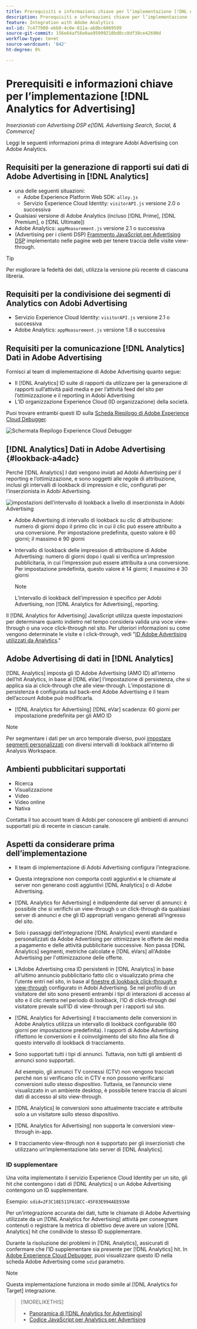 ```yaml
---
title: Prerequisiti e informazioni chiave per l’implementazione [!DNL Analytics for Advertising]
description: Prerequisiti e informazioni chiave per l’implementazione [!DNL Analytics for Advertising]
feature: Integration with Adobe Analytics
exl-id: 7c477900-ebb0-4c0e-811a-ab8bc6069599
source-git-commit: 156e64af56e0aa95999210bd0cc8df38ce42690d
workflow-type: tm+mt
source-wordcount: '842'
ht-degree: 0%

---
```


# Prerequisiti e informazioni chiave per l’implementazione [!DNL Analytics for Advertising]

*Inserzionisti con Advertising DSP e[!DNL Advertising Search, Social, & Commerce]*

Leggi le seguenti informazioni prima di integrare Adobi Advertising con Adobe Analytics.

## Requisiti per la generazione di rapporti sui dati di Adobe Advertising in [!DNL Analytics]

* una delle seguenti situazioni:
   * Adobe Experience Platform Web SDK: `alloy.js`
   * Servizio Experience Cloud Identity: `visitorAPI.js` versione 2.0 o successiva
* Qualsiasi versione di Adobe Analytics (incluso [!DNL Prime], [!DNL Premium], o [!DNL Ultimate])
* Adobe Analytics: `appMeasurement.js` versione 2.1 o successiva
* (Advertising per i clienti DSP) [Frammento JavaScript per Advertising DSP](javascript.md) implementato nelle pagine web per tenere traccia delle visite view-through.

>[!TIP]
>
>Per migliorare la fedeltà dei dati, utilizza la versione più recente di ciascuna libreria.

## Requisiti per la condivisione dei segmenti di Analytics con Adobi Advertising

* Servizio Experience Cloud Identity: `visitorAPI.js` versione 2.1 o successiva
* Adobe Analytics: `appMeasurement.js` versione 1.8 o successiva

## Requisiti per la comunicazione [!DNL Analytics] Dati in Adobe Advertising

Fornisci al team di implementazione di Adobe Advertising quanto segue:

* Il [!DNL Analytics] ID suite di rapporti da utilizzare per la generazione di rapporti sull’attività paid media e per l’attività feed del sito per l’ottimizzazione e il reporting in Adobi Advertising
* L’ID organizzazione Experience Cloud (ID organizzazione) della società.

Puoi trovare entrambi questi ID sulla [Scheda Riepilogo di Adobe Experience Cloud Debugger](https://experienceleague.adobe.com/docs/debugger/using-v2/summary.html).

![Schermata Riepilogo Experience Cloud Debugger](/help/integrations/assets/a4adc-debugger-summary.png)

## [!DNL Analytics] Dati in Adobe Advertising {#lookback-a4adc}

Perché [!DNL Analytics] I dati vengono inviati ad Adobi Advertising per il reporting e l’ottimizzazione, e sono soggetti alle regole di attribuzione, inclusi gli intervalli di lookback di impression e clic, configurati per l’inserzionista in Adobi Advertising.

![impostazioni dell’intervallo di lookback a livello di inserzionista in Adobi Advertising](/help/integrations/assets/a4adc-lookbacks.png)

* Adobe Advertising di intervallo di lookback su clic di attribuzione: numero di giorni dopo il primo clic in cui il clic può essere attribuito a una conversione. Per impostazione predefinita, questo valore è 60 giorni; il massimo è 90 giorni
* Intervallo di lookback delle impression di attribuzione di Adobe Advertising: numero di giorni dopo i quali si verifica un’impression pubblicitaria, in cui l’impression può essere attribuita a una conversione. Per impostazione predefinita, questo valore è 14 giorni; il massimo è 30 giorni

  >[!NOTE]
  >
  > L’intervallo di lookback dell’impression è specifico per Adobi Advertising, non [!DNL Analytics for Advertising], reporting.

Il [!DNL Analytics for Advertising] JavaScript utilizza queste impostazioni per determinare quanto indietro nel tempo considera valida una voce view-through o una voce click-through nel sito. Per ulteriori informazioni su come vengono determinate le visite e i click-through, vedi &quot;[ID Adobe Advertising utilizzati da Analytics](ids.md).&quot;

## Adobe Advertising di dati in [!DNL Analytics]

[!DNL Analytics] imposta gli ID Adobe Advertising (AMO ID) all’interno dell’hit Analytics, in base al [!DNL eVar] l’impostazione di persistenza, che si applica sia ai click-through che alle view-through. L’impostazione di persistenza è configurata sul back-end Adobe Advertising e il team dell’account Adobe può modificarla.

* [!DNL Analytics for Advertising] [!DNL eVar] scadenza: 60 giorni per impostazione predefinita per gli AMO ID

>[!NOTE]
>
>Per segmentare i dati per un arco temporale diverso, puoi [impostare segmenti personalizzati](https://experienceleague.adobe.com/docs/analytics/components/segmentation/segmentation-workflow/seg-build.html) con diversi intervalli di lookback all’interno di Analysis Workspace.

## Ambienti pubblicitari supportati

* Ricerca
* Visualizzazione
* Video
* Video online
* Nativa

Contatta il tuo account team di Adobi per conoscere gli ambienti di annunci supportati più di recente in ciascun canale.

## Aspetti da considerare prima dell’implementazione

* Il team di implementazione di Adobi Advertising configura l’integrazione.

* Questa integrazione non comporta costi aggiuntivi e le chiamate al server non generano costi aggiuntivi [!DNL Analytics] o di Adobe Advertising.

* [!DNL Analytics for Advertising] è indipendente dal server di annunci: è possibile che si verifichi un view-through o un click-through da qualsiasi server di annunci e che gli ID appropriati vengano generati all’ingresso del sito.

* Solo i passaggi dell’integrazione [!DNL Analytics] eventi standard e personalizzati da Adobe Advertising per ottimizzare le offerte dei media a pagamento e delle attività pubblicitarie successive. Non passa [!DNL Analytics] segmenti, metriche calcolate e [!DNL eVars] all&#39;Adobe Advertising per l&#39;ottimizzazione delle offerte.

* L’Adobe Advertising crea ID persistenti in [!DNL Analytics] in base all’ultimo annuncio pubblicitario fatto clic o visualizzato prima che l’utente entri nel sito, in base al [finestre di lookback click-through e view-through](#lookback-a4adc) configurato in Adobi Advertising. Se nel profilo di un visitatore del sito sono presenti entrambi i tipi di interazioni di accesso al sito e il clic rientra nel periodo di lookback, l’ID di click-through del visitatore prevale sull’ID di view-through per i rapporti sul sito.

* [!DNL Analytics for Advertising] il tracciamento delle conversioni in Adobe Analytics utilizza un intervallo di lookback configurabile (60 giorni per impostazione predefinita). I rapporti di Adobe Advertising riflettono le conversioni e il coinvolgimento del sito fino alla fine di questo intervallo di lookback di tracciamento.

* Sono supportati tutti i tipi di annunci. Tuttavia, non tutti gli ambienti di annunci sono supportati.

  Ad esempio, gli annunci TV connessi (CTV) non vengono tracciati perché non si verificano clic in CTV e non possono verificarsi conversioni sullo stesso dispositivo. Tuttavia, se l’annuncio viene visualizzato in un ambiente desktop, è possibile tenere traccia di alcuni dati di accesso al sito view-through.

* [!DNL Analytics] le conversioni sono attualmente tracciate e attribuite solo a un visitatore sullo stesso dispositivo.

* [!DNL Analytics for Advertising] non supporta le conversioni view-through in-app.

* Il tracciamento view-through non è supportato per gli inserzionisti che utilizzano un’implementazione lato server di [!DNL Analytics].

### ID supplementare

Una volta implementato il servizio Experience Cloud Identity per un sito, gli hit che contengono i dati di [!DNL Analytics] o un Adobe Advertising contengono un ID supplementare.

Esempio: `sdid=2F3C18E511F618CC-45F83E994AEE93A0`

Per un’integrazione accurata dei dati, tutte le chiamate di Adobe Advertising utilizzate da un [!DNL Analytics for Advertising] attività per consegnare contenuti o registrare la metrica di obiettivo deve avere un valore [!DNL Analytics] hit che condivide lo stesso ID supplementare.

Durante la risoluzione dei problemi in [!DNL Analytics], assicurati di confermare che l’ID supplementare sia presente per [!DNL Analytics] hit. In [Adobe Experience Cloud Debugger](https://experienceleague.adobe.com/docs/debugger/using-v2/summary.html), puoi visualizzare questo ID nella scheda Adobe Advertising come `sdid` parametro.

>[!NOTE]
>
> Questa implementazione funziona in modo simile al [!DNL Analytics for Target] integrazione.

>[!MORELIKETHIS]
>
>* [Panoramica di [!DNL Analytics for Advertising]](overview.md)
>* [Codice JavaScript per Analytics per Advertising](/help/integrations/analytics/javascript.md)

